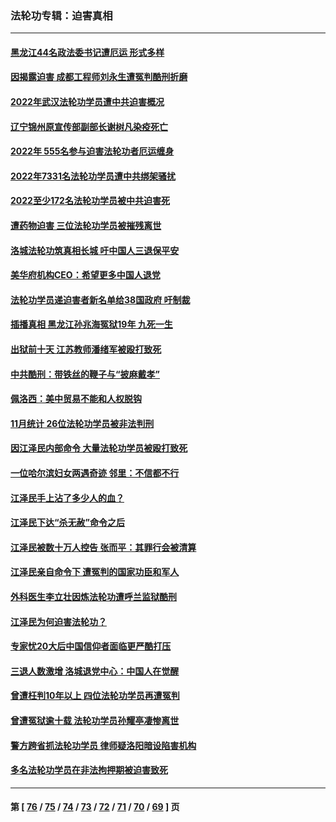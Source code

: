 ### 法轮功专辑：迫害真相
---
#### [黑龙江44名政法委书记遭厄运 形式多样](../../pages/nf4379/n13909467.md?01230430) 
#### [因揭露迫害 成都工程师刘永生遭冤判酷刑折磨](../../pages/nf4379/n13907678.md?01230430) 
#### [2022年武汉法轮功学员遭中共迫害概况](../../pages/nf4379/n13906471.md?01230430) 
#### [辽宁锦州原宣传部副部长谢树凡染疫死亡](../../pages/nf4379/n13904044.md?01230430) 
#### [2022年 555名参与迫害法轮功者厄运缠身](../../pages/nf4379/n13903134.md?01230430) 
#### [2022年7331名法轮功学员遭中共绑架骚扰](../../pages/nf4379/n13901725.md?01230430) 
#### [2022至少172名法轮功学员被中共迫害死](../../pages/nf4379/n13900831.md?01230430) 
#### [遭药物迫害 三位法轮功学员被摧残离世](../../pages/nf4379/n13893822.md?01230430) 
#### [洛城法轮功筑真相长城 吁中国人三退保平安](../../pages/nf4379/n13892471.md?01230430) 
#### [美华府机构CEO：希望更多中国人退党](../../pages/nf4379/n13890897.md?01230430) 
#### [法轮功学员递迫害者新名单给38国政府 吁制裁](../../pages/nf4379/n13891149.md?01230430) 
#### [插播真相 黑龙江孙兆海冤狱19年 九死一生](../../pages/nf4379/n13889193.md?01230430) 
#### [出狱前十天 江苏教师潘绪军被殴打致死](../../pages/nf4379/n13888230.md?01230430) 
#### [中共酷刑：带铁丝的鞭子与“披麻戴孝”](../../pages/nf4379/n13887863.md?01230430) 
#### [佩洛西：美中贸易不能和人权脱钩](../../pages/nf4379/n13884884.md?01230430) 
#### [11月统计 26位法轮功学员被非法判刑](../../pages/nf4379/n13884724.md?01230430) 
#### [因江泽民内部命令 大量法轮功学员被殴打致死](../../pages/nf4379/n13877409.md?01230430) 
#### [一位哈尔滨妇女两遇奇迹 邻里：不信都不行](../../pages/nf4379/n13878017.md?01230430) 
#### [江泽民手上沾了多少人的血？](../../pages/nf4379/n13880318.md?01230430) 
#### [江泽民下达“杀无赦”命令之后](../../pages/nf4379/n13878084.md?01230430) 
#### [江泽民被数十万人控告 张而平：其罪行会被清算](../../pages/nf4379/n13878074.md?01230430) 
#### [江泽民亲自命令下 遭冤判的国家功臣和军人](../../pages/nf4379/n13876685.md?01230430) 
#### [外科医生李立壮因炼法轮功遭呼兰监狱酷刑](../../pages/nf4379/n13875403.md?01230430) 
#### [江泽民为何迫害法轮功？](../../pages/nf4379/n13876324.md?01230430) 
#### [专家忧20大后中国信仰者面临更严酷打压](../../pages/nf4379/n13874993.md?01230430) 
#### [三退人数激增 洛城退党中心：中国人在觉醒](../../pages/nf4379/n13874224.md?01230430) 
#### [曾遭枉判10年以上 四位法轮功学员再遭冤判](../../pages/nf4379/n13872398.md?01230430) 
#### [曾遭冤狱逾十载 法轮功学员孙耀亭凄惨离世](../../pages/nf4379/n13871692.md?01230430) 
#### [警方跨省抓法轮功学员 律师疑洛阳暗设陷害机构](../../pages/nf4379/n13870178.md?01230430) 
#### [多名法轮功学员在非法拘押期被迫害致死](../../pages/nf4379/n13870463.md?01230430) 

---
#### 第 [ [76](./76.md?01230430) / [75](./75.md?01230430) / [74](./74.md?01230430) / [73](./73.md?01230430) / [72](./72.md?01230430) / [71](./71.md?01230430) / [70](./70.md?01230430) / [69](./69.md?01230430) ] 页
